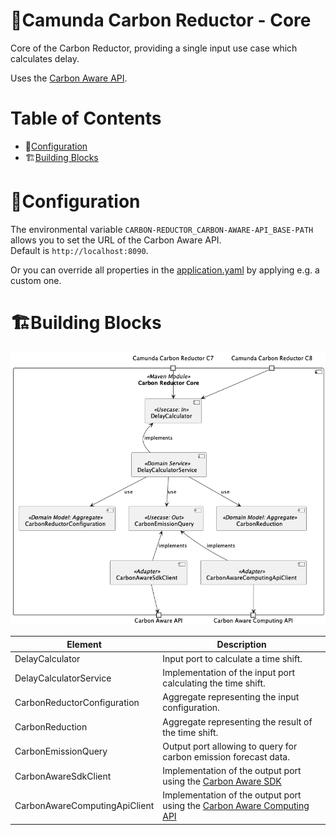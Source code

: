 # 🌱Camunda Carbon Reductor - Core

Core of the Carbon Reductor, providing a single input use case which calculates delay. 

Uses the [Carbon Aware API](../api/api-carbon-aware/README.md).

# Table of Contents

* 🔧[️Configuration](#configuration)
* 🏗[️Building Blocks](#building-blocks)

# 🔧️Configuration

The environmental variable `CARBON-REDUCTOR_CARBON-AWARE-API_BASE-PATH` allows you to set the URL of the Carbon Aware API.  
Default is `http://localhost:8090`.

Or you can override all properties in the [application.yaml](./src/main/resources/application.yaml) by applying e.g. a custom one. 


# 🏗Building Blocks

![Building Block View Level 1 Carbon Reductor Core](../assets/diagram/generated/building-block-view-level-1-carbon-reductor-core.png)

| Element                       | Description                                                                                                           |
|-------------------------------|-----------------------------------------------------------------------------------------------------------------------|
| DelayCalculator               | Input port to calculate a time shift.                                                                                 |
| DelayCalculatorService        | Implementation of the input port calculating the time shift.                                                          |
| CarbonReductorConfiguration   | Aggregate representing the input configuration.                                                                       |
| CarbonReduction               | Aggregate representing the result of the time shift.                                                                  |
| CarbonEmissionQuery           | Output port allowing to query for carbon emission forecast data.                                                      |
| CarbonAwareSdkClient          | Implementation of the output port using the [Carbon Aware SDK](../api/api-carbon-aware/README.md)                     |
| CarbonAwareComputingApiClient | Implementation of the output port using the [Carbon Aware Computing API](../api/api-carbon-aware-computing/README.md) |
